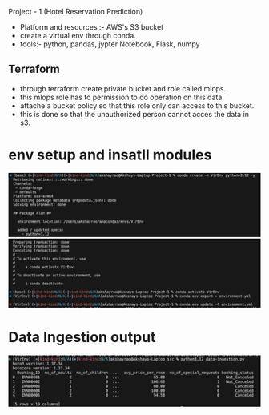 Project - 1 (Hotel Reservation Prediction)

- Platform and resources :- AWS's S3 bucket
- create a virtual env through conda.
- tools:- python, pandas, jypter Notebook, Flask, numpy

## Terraform 
- through terraform create private bucket and role called mlops.
- this mlops role has to permission to do operation on this data.
- attache a bucket policy so that this role only can access to this bucket.
- this is done so that the unauthorized person cannot acces the data in s3.

# env setup and insatll modules
![create virtual env](images/create_virtual_env_with_conda.png)
![activate and insatll](images/venv_activate_and_module_install.png)

# Data Ingestion output
![Result](images/data-ingestiion.png)